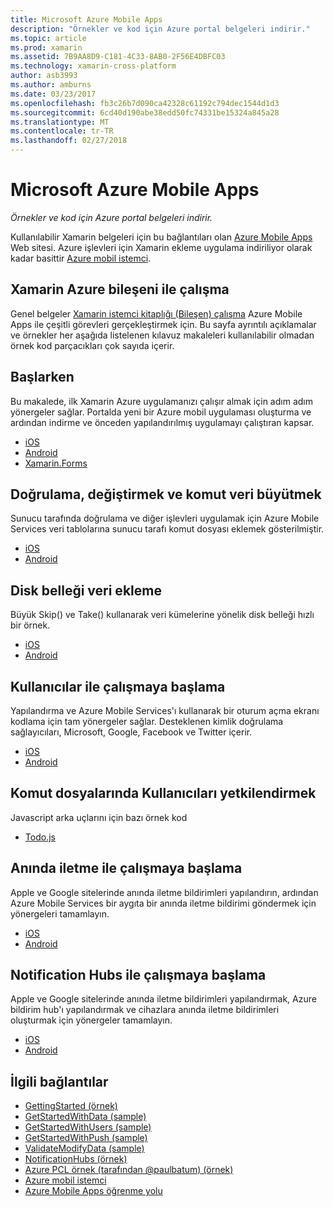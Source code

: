 ```yaml
---
title: Microsoft Azure Mobile Apps
description: "Örnekler ve kod için Azure portal belgeleri indirir."
ms.topic: article
ms.prod: xamarin
ms.assetid: 7B9AA8D9-C181-4C33-8AB0-2F56E4DBFC03
ms.technology: xamarin-cross-platform
author: asb3993
ms.author: amburns
ms.date: 03/23/2017
ms.openlocfilehash: fb3c26b7d090ca42328c61192c794dec1544d1d3
ms.sourcegitcommit: 6cd40d190abe38edd50fc74331be15324a845a28
ms.translationtype: MT
ms.contentlocale: tr-TR
ms.lasthandoff: 02/27/2018
---
```

# <a name="microsoft-azure-mobile-apps"></a>Microsoft Azure Mobile Apps

_Örnekler ve kod için Azure portal belgeleri indirir._

<!--
NOTE TO AUTHORS: this page is referenced from
http://azure.microsoft.com/en-us/develop/mobile/xamarin/
as https://developer.xamarin.com/guides/cross-platform/data-cloud/mobile-services/
A redirect has been put in place to /mobile-apps/ HOWEVER the /Resources/ .ZIP files are still located in /mobile-services/ so that the following permalinks don't break

The ZIPs in /Resources/ are also referenced by inbound links
Getting Started  http://go.microsoft.com/fwlink/p/?LinkId=331359
Get started with data   http://go.microsoft.com/fwlink/p/?LinkId=331302
Get started with push   http://go.microsoft.com/fwlink/p/?LinkId=331303
Get started with authentication http://go.microsoft.com/fwlink/p/?LinkId=331328
Get started with Notification Hubs  http://go.microsoft.com/fwlink/p/?LinkId=331329
Validate and modify data    http://go.microsoft.com/fwlink/p/?LinkId=331330
-->


Kullanılabilir Xamarin belgeleri için bu bağlantıları olan [Azure Mobile Apps](https://azure.microsoft.com/en-us/documentation/services/app-service/mobile/) Web sitesi.
Azure işlevleri için Xamarin ekleme uygulama indiriliyor olarak kadar basittir [Azure mobil istemci](https://www.nuget.org/packages/Microsoft.Azure.Mobile.Client/).

## <a name="working-with-the-xamarin-azure-component"></a>Xamarin Azure bileşeni ile çalışma

Genel belgeler [Xamarin istemci kitaplığı (Bileşen) çalışma](https://azure.microsoft.com/en-us/documentation/articles/app-service-mobile-dotnet-how-to-use-client-library/) Azure Mobile Apps ile çeşitli görevleri gerçekleştirmek için. Bu sayfa ayrıntılı açıklamalar ve örnekler her aşağıda listelenen kılavuz makaleleri kullanılabilir olmadan örnek kod parçacıkları çok sayıda içerir.

## <a name="getting-started"></a>Başlarken

Bu makalede, ilk Xamarin Azure uygulamanızı çalışır almak için adım adım yönergeler sağlar.
Portalda yeni bir Azure mobil uygulaması oluşturma ve ardından indirme ve önceden yapılandırılmış uygulamayı çalıştıran kapsar.

-  [iOS](https://azure.microsoft.com/en-us/documentation/articles/app-service-mobile-xamarin-ios-get-started/)
-  [Android](https://azure.microsoft.com/en-us/documentation/articles/app-service-mobile-xamarin-android-get-started/)
-  [Xamarin.Forms](https://azure.microsoft.com/en-us/documentation/articles/app-service-mobile-xamarin-forms-get-started/)

## <a name="validate-modify-and-augment-data-in-scripts"></a>Doğrulama, değiştirmek ve komut veri büyütmek

Sunucu tarafında doğrulama ve diğer işlevleri uygulamak için Azure Mobile Services veri tablolarına sunucu tarafı komut dosyası eklemek gösterilmiştir.

-  [iOS](https://azure.microsoft.com/en-us/documentation/articles/mobile-services-dotnet-how-to-use-client-library/#errors)
-  [Android](https://azure.microsoft.com/en-us/documentation/articles/mobile-services-dotnet-how-to-use-client-library/#errors)


## <a name="add-paging-to-data"></a>Disk belleği veri ekleme

Büyük Skip() ve Take() kullanarak veri kümelerine yönelik disk belleği hızlı bir örnek.

-  [iOS](https://azure.microsoft.com/en-us/documentation/articles/mobile-services-dotnet-how-to-use-client-library/#paging)
-  [Android](https://azure.microsoft.com/en-us/documentation/articles/mobile-services-dotnet-how-to-use-client-library/#paging)


## <a name="get-started-with-users"></a>Kullanıcılar ile çalışmaya başlama

Yapılandırma ve Azure Mobile Services'ı kullanarak bir oturum açma ekranı kodlama için tam yönergeler sağlar. Desteklenen kimlik doğrulama sağlayıcıları, Microsoft, Google, Facebook ve Twitter içerir.

-  [iOS](https://azure.microsoft.com/en-us/documentation/articles/app-service-mobile-xamarin-ios-get-started-users/)
-  [Android](https://azure.microsoft.com/en-us/documentation/articles/app-service-mobile-xamarin-android-get-started-users/)


## <a name="authorize-users-in-scripts"></a>Komut dosyalarında Kullanıcıları yetkilendirmek

Javascript arka uçlarını için bazı örnek kod

-  [Todo.js](https://github.com/Azure/azure-mobile-apps-node/blob/master/samples/personal-table/tables/TodoItem.js#L38)


## <a name="get-started-with-push"></a>Anında iletme ile çalışmaya başlama

Apple ve Google sitelerinde anında iletme bildirimleri yapılandırın, ardından Azure Mobile Services bir aygıta bir anında iletme bildirimi göndermek için yönergeleri tamamlayın.

-  [iOS](https://azure.microsoft.com/en-us/documentation/articles/app-service-mobile-xamarin-ios-get-started-push/)
-  [Android](https://azure.microsoft.com/en-us/documentation/articles/app-service-mobile-xamarin-android-get-started-push/)


## <a name="get-started-with-notification-hubs"></a>Notification Hubs ile çalışmaya başlama

Apple ve Google sitelerinde anında iletme bildirimleri yapılandırmak, Azure bildirim hub'ı yapılandırmak ve cihazlara anında iletme bildirimleri oluşturmak için yönergeler tamamlayın.

-  [iOS](http://azure.microsoft.com/en-us/documentation/articles/partner-xamarin-notification-hubs-ios-get-started/)
-  [Android](http://azure.microsoft.com/en-us/documentation/articles/partner-xamarin-notification-hubs-android-get-started/)



## <a name="related-links"></a>İlgili bağlantılar

- [GettingStarted (örnek)](https://github.com/xamarin/mobile-samples/tree/master/Azure/GettingStarted)
- [GetStartedWithData (sample)](https://github.com/xamarin/mobile-samples/tree/master/Azure/GetStartedWithData)
- [GetStartedWithUsers (sample)](https://github.com/xamarin/mobile-samples/tree/master/Azure/GetStartedWithUsers)
- [GetStartedWithPush (sample)](https://github.com/xamarin/mobile-samples/tree/master/Azure/GetStartedWithPush)
- [ValidateModifyData (sample)](https://github.com/xamarin/mobile-samples/tree/master/Azure/ValidateModifyData)
- [NotificationHubs (örnek)](https://github.com/xamarin/mobile-samples/tree/master/Azure/NotificationHubs)
- [Azure PCL örnek (tarafından @paulbatum) (örnek)](https://github.com/paulbatum/mobile-services-xamarin-pcl)
- [Azure mobil istemci](https://www.nuget.org/packages/Microsoft.Azure.Mobile.Client/)
- [Azure Mobile Apps öğrenme yolu](https://azure.microsoft.com/en-us/documentation/learning-paths/appservice-mobileapps/)
